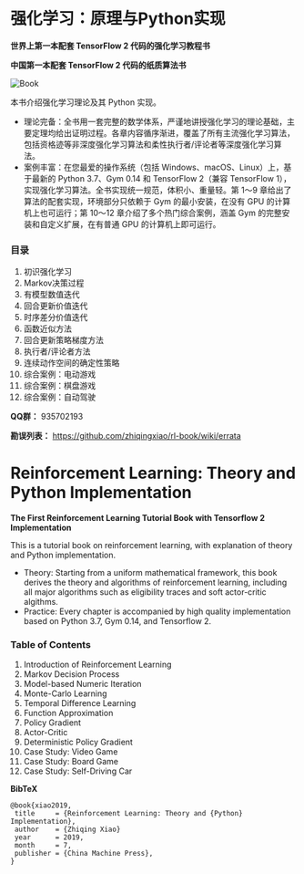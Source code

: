 # 强化学习：原理与Python实现

**世界上第一本配套 TensorFlow 2 代码的强化学习教程书**

**中国第一本配套 TensorFlow 2 代码的纸质算法书**

![Book](https://zhiqingxiao.github.io/images/book/rl.jpg)

本书介绍强化学习理论及其 Python 实现。
- 理论完备：全书用一套完整的数学体系，严谨地讲授强化学习的理论基础，主要定理均给出证明过程。各章内容循序渐进，覆盖了所有主流强化学习算法，包括资格迹等非深度强化学习算法和柔性执行者/评论者等深度强化学习算法。
- 案例丰富：在您最爱的操作系统（包括 Windows、macOS、Linux）上，基于最新的 Python 3.7、Gym 0.14 和 TensorFlow 2（兼容 TensorFlow 1），实现强化学习算法。全书实现统一规范，体积小、重量轻。第 1～9 章给出了算法的配套实现，环境部分只依赖于 Gym 的最小安装，在没有 GPU 的计算机上也可运行；第 10～12 章介绍了多个热门综合案例，涵盖 Gym 的完整安装和自定义扩展，在有普通 GPU 的计算机上即可运行。


### 目录

01. 初识强化学习
02. Markov决策过程
03. 有模型数值迭代
04. 回合更新价值迭代
05. 时序差分价值迭代
06. 函数近似方法
07. 回合更新策略梯度方法
08. 执行者/评论者方法
09. 连续动作空间的确定性策略
10. 综合案例：电动游戏
11. 综合案例：棋盘游戏
12. 综合案例：自动驾驶

**QQ群：** 935702193

**勘误列表：** https://github.com/zhiqingxiao/rl-book/wiki/errata

# Reinforcement Learning: Theory and Python Implementation

**The First Reinforcement Learning Tutorial Book with Tensorflow 2 Implementation**

This is a tutorial book on reinforcement learning, with explanation of theory and Python implementation.
- Theory: Starting from a uniform mathematical framework, this book derives the theory and algorithms of reinforcement learning, including all major algorithms such as eligibility traces and soft actor-critic algithms.
- Practice: Every chapter is accompanied by high quality implementation based on Python 3.7, Gym 0.14, and Tensorflow 2.

### Table of Contents

01. Introduction of Reinforcement Learning
02. Markov Decision Process
03. Model-based Numeric Iteration
04. Monte-Carlo Learning
05. Temporal Difference Learning
06. Function Approximation
07. Policy Gradient
08. Actor-Critic
09. Deterministic Policy Gradient
10. Case Study: Video Game
11. Case Study: Board Game
12. Case Study: Self-Driving Car


**BibTeX**

    @book{xiao2019,
     title     = {Reinforcement Learning: Theory and {Python} Implementation},
     author    = {Zhiqing Xiao}
     year      = 2019,
     month     = 7,
     publisher = {China Machine Press},
    }

